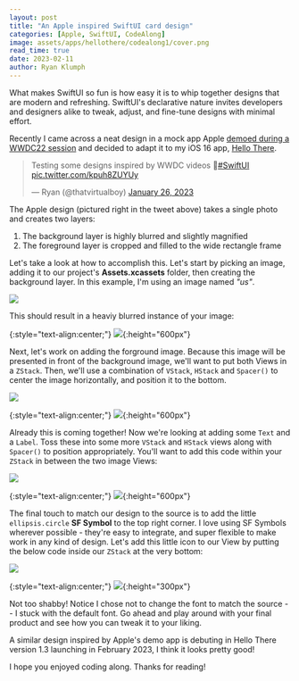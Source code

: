 ```yaml
---
layout: post
title: "An Apple inspired SwiftUI card design"
categories: [Apple, SwiftUI, CodeAlong]
image: assets/apps/hellothere/codealong1/cover.png
read_time: true
date: 2023-02-11
author: Ryan Klumph
---
```


What makes SwiftUI so fun is how easy it is to whip together designs that are modern and refreshing. SwiftUI's declarative nature invites developers and designers alike to tweak, adjust, and fine-tune designs with minimal effort.

Recently I came across a neat design in a mock app Apple [demoed during a WWDC22 session](https://developer.apple.com/videos/play/wwdc2022/10001/) and decided to adapt it to my iOS 16 app, [Hello There](https://apps.apple.com/us/app/hello-there-greeting-cards/id1632485298). 

<blockquote class="twitter-tweet"><p lang="en" dir="ltr">Testing some designs inspired by WWDC videos 👀<a href="https://twitter.com/hashtag/SwiftUI?src=hash&amp;ref_src=twsrc%5Etfw">#SwiftUI</a> <a href="https://t.co/kpuh8ZUYUy">pic.twitter.com/kpuh8ZUYUy</a></p>&mdash; Ryan (@thatvirtualboy) <a href="https://twitter.com/thatvirtualboy/status/1618711445025484800?ref_src=twsrc%5Etfw">January 26, 2023</a></blockquote> <script async src="https://platform.twitter.com/widgets.js" charset="utf-8"></script>

The Apple design (pictured right in the tweet above) takes a single photo and creates two layers:
1. The background layer is highly blurred and slightly magnified 
2. The foreground layer is cropped and filled to the wide rectangle frame

Let's take a look at how to accomplish this. Let's start by picking an image, adding it to our project's **Assets.xcassets** folder, then creating the background layer. In this example, I'm using an image named *"us"*.

![](/assets/apps/hellothere/codealong1/code1.png)
 
This should result in a heaviy blurred instance of your image:

{:style="text-align:center;"}
![](/assets/apps/hellothere/codealong1/image1.png){:height="600px"}

Next, let's work on adding the forground image. Because this image will be presented in front of the background image, we'll want to put both Views in a `ZStack`. Then, we'll use a combination of `VStack`, `HStack` and `Spacer()` to center the image horizontally, and position it to the bottom.

![](/assets/apps/hellothere/codealong1/code2.png)

{:style="text-align:center;"}
![](/assets/apps/hellothere/codealong1/image2.png){:height="600px"}

Already this is coming together! Now we're looking at adding some `Text` and a `Label`. Toss these into some more `VStack` and `HStack` views along with `Spacer()` to position appropriately. You'll want to add this code within your `ZStack` in between the two image Views:

![](/assets/apps/hellothere/codealong1/code3.png)

{:style="text-align:center;"}
![](/assets/apps/hellothere/codealong1/image3.png){:height="600px"}

The final touch to match our design to the source is to add the little `ellipsis.circle` **SF Symbol** to the top right corner. I love using SF Symbols wherever possible - they're easy to integrate, and super flexible to make work in any kind of design. Let's add this little icon to our View by putting the below code inside our `ZStack` at the very bottom:

![](/assets/apps/hellothere/codealong1/code4.png)

{:style="text-align:center;"}
![](/assets/apps/hellothere/codealong1/image4.png){:height="300px"}

Not too shabby! Notice I chose not to change the font to match the source -- I stuck with the default font. Go ahead and play around with your final product and see how you can tweak it to your liking.

A similar design inspired by Apple's demo app is debuting in Hello There version 1.3 launching in February 2023, I think it looks pretty good!

I hope you enjoyed coding along. Thanks for reading!    